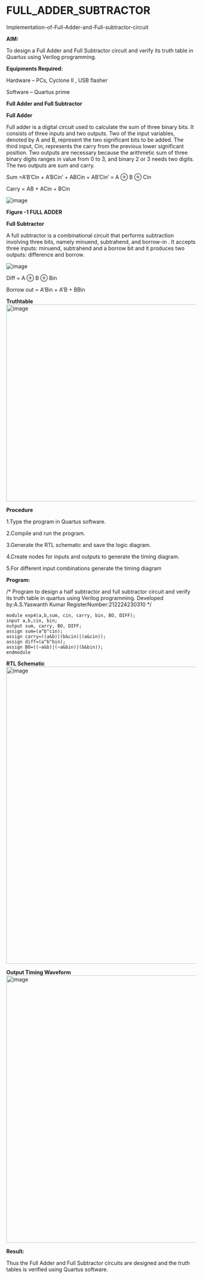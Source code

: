 # FULL_ADDER_SUBTRACTOR

Implementation-of-Full-Adder-and-Full-subtractor-circuit

**AIM:**

To design a Full Adder and Full Subtractor circuit and verify its truth table in Quartus using Verilog programming.

**Equipments Required:**

Hardware – PCs, Cyclone II , USB flasher

Software – Quartus prime

**Full Adder and Full Subtractor**

**Full Adder**

Full adder is a digital circuit used to calculate the sum of three binary bits. It consists of three inputs and two outputs. Two of the input variables, denoted by A and B, represent the two significant bits to be added. The third input, Cin, represents the carry from the previous lower significant position. Two outputs are necessary because the arithmetic sum of three binary digits ranges in value from 0 to 3, and binary 2 or 3 needs two digits. The two outputs are sum and carry.

Sum =A’B’Cin + A’BCin’ + ABCin + AB’Cin’ = A ⊕ B ⊕ Cin 

Carry = AB + ACin + BCin

![image](https://github.com/naavaneetha/FULL_ADDER_SUBTRACTOR/assets/154305477/0f30ba51-5ffb-4198-845f-18e054f675e7)

**Figure -1 FULL ADDER**

**Full Subtractor**

A full subtractor is a combinational circuit that performs subtraction involving three bits, namely minuend, subtrahend, and borrow-in . It accepts three inputs: minuend, subtrahend and a borrow bit and it produces two outputs: difference and borrow.

![image](https://github.com/naavaneetha/FULL_ADDER_SUBTRACTOR/assets/154305477/02b24f51-ab51-4304-9ad6-7b81ffc1ead5)

Diff = A ⊕ B ⊕ Bin 

Borrow out = A'Bin + A'B + BBin

**Truthtable**
<img width="922" height="523" alt="image" src="https://github.com/user-attachments/assets/0a833b87-abde-49bd-8f66-f10b694f16f7" />


**Procedure**


1.Type the program in Quartus software.

2.Compile and run the program.

3.Generate the RTL schematic and save the logic diagram.

4.Create nodes for inputs and outputs to generate the timing diagram.

5.For different input combinations generate the timing diagram

**Program:**

/* Program to design a half subtractor and full subtractor circuit and verify its truth table in quartus using Verilog programming.
Developed by:A.S.Yaswanth Kumar 
RegisterNumber:212224230310
*/
```
module exp4(a,b,sum, cin, carry, bin, BO, DIFF);
input a,b,cin, bin;
output sum, carry, BO, DIFF;
assign sum=(a^b^cin);
assign carry=((a&b)|(b&cin)|(a&cin));
assign diff=(a^b^bin);
assign BO=((~a&b)|(~a&bin)|(b&bin));
endmodule 
```

**RTL Schematic**
<img width="1006" height="789" alt="image" src="https://github.com/user-attachments/assets/52939d8c-6ee0-4e6b-bd7c-d03e8d8b96e0" />


**Output Timing Waveform**
<img width="1919" height="710" alt="image" src="https://github.com/user-attachments/assets/56313202-7d16-4da3-8ff6-ba90891eb1d1" />


**Result:**

Thus the Full Adder and Full Subtractor circuits are designed and the truth tables is verified using Quartus software.



